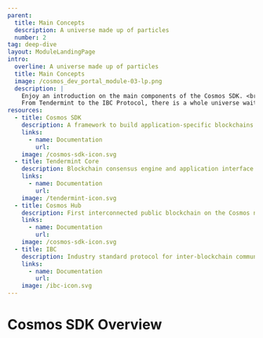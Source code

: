 ```yaml
---
parent:
  title: Main Concepts
  description: A universe made up of particles
  number: 2
tag: deep-dive
layout: ModuleLandingPage
intro:
  overline: A universe made up of particles
  title: Main Concepts
  image: /cosmos_dev_portal_module-03-lp.png
  description: |
    Enjoy an introduction on the main components of the Cosmos SDK. <br/><br/>
    From Tendermint to the IBC Protocol, there is a whole universe waiting to be discovered.
resources:
  - title: Cosmos SDK
    description: A framework to build application-specific blockchains
    links:
      - name: Documentation
        url: 
    image: /cosmos-sdk-icon.svg
  - title: Tendermint Core
    description: Blockchain consensus engine and application interface
    links:
      - name: Documentation
        url: 
    image: /tendermint-icon.svg
  - title: Cosmos Hub
    description: First interconnected public blockchain on the Cosmos network
    links:
      - name: Documentation
        url: 
    image: /cosmos-sdk-icon.svg
  - title: IBC
    description: Industry standard protocol for inter-blockchain communication
    links:
      - name: Documentation
        url: 
    image: /ibc-icon.svg
---
```


# Cosmos SDK Overview
